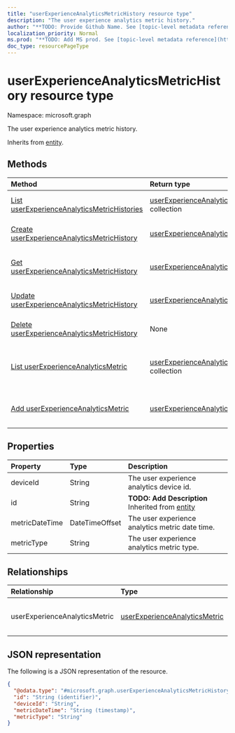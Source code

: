 ```yaml
---
title: "userExperienceAnalyticsMetricHistory resource type"
description: "The user experience analytics metric history."
author: "**TODO: Provide Github Name. See [topic-level metadata reference](https://msgo.azurewebsites.net/add/document/guidelines/metadata.html#topic-level-metadata)**"
localization_priority: Normal
ms.prod: "**TODO: Add MS prod. See [topic-level metadata reference](https://msgo.azurewebsites.net/add/document/guidelines/metadata.html#topic-level-metadata)**"
doc_type: resourcePageType
---
```


# userExperienceAnalyticsMetricHistory resource type

Namespace: microsoft.graph



The user experience analytics metric history.


Inherits from [entity](../resources/entity.md).

## Methods
|Method|Return type|Description|
|:---|:---|:---|
|[List userExperienceAnalyticsMetricHistories](../api/userexperienceanalyticsmetrichistory-list.md)|[userExperienceAnalyticsMetricHistory](../resources/userexperienceanalyticsmetrichistory.md) collection|Get a list of the [userExperienceAnalyticsMetricHistory](../resources/userexperienceanalyticsmetrichistory.md) objects and their properties.|
|[Create userExperienceAnalyticsMetricHistory](../api/userexperienceanalyticsmetrichistory-create.md)|[userExperienceAnalyticsMetricHistory](../resources/userexperienceanalyticsmetrichistory.md)|Create a new [userExperienceAnalyticsMetricHistory](../resources/userexperienceanalyticsmetrichistory.md) object.|
|[Get userExperienceAnalyticsMetricHistory](../api/userexperienceanalyticsmetrichistory-get.md)|[userExperienceAnalyticsMetricHistory](../resources/userexperienceanalyticsmetrichistory.md)|Read the properties and relationships of a [userExperienceAnalyticsMetricHistory](../resources/userexperienceanalyticsmetrichistory.md) object.|
|[Update userExperienceAnalyticsMetricHistory](../api/userexperienceanalyticsmetrichistory-update.md)|[userExperienceAnalyticsMetricHistory](../resources/userexperienceanalyticsmetrichistory.md)|Update the properties of a [userExperienceAnalyticsMetricHistory](../resources/userexperienceanalyticsmetrichistory.md) object.|
|[Delete userExperienceAnalyticsMetricHistory](../api/userexperienceanalyticsmetrichistory-delete.md)|None|Deletes a [userExperienceAnalyticsMetricHistory](../resources/userexperienceanalyticsmetrichistory.md) object.|
|[List userExperienceAnalyticsMetric](../api/userexperienceanalyticsmetrichistory-list-userexperienceanalyticsmetric.md)|[userExperienceAnalyticsMetric](../resources/userexperienceanalyticsmetric.md) collection|Get the userExperienceAnalyticsMetric resources from the userExperienceAnalyticsMetric navigation property.|
|[Add userExperienceAnalyticsMetric](../api/userexperienceanalyticsmetrichistory-post-userexperienceanalyticsmetric.md)|[userExperienceAnalyticsMetric](../resources/userexperienceanalyticsmetric.md)|Add userExperienceAnalyticsMetric by posting to the userExperienceAnalyticsMetric collection.|

## Properties
|Property|Type|Description|
|:---|:---|:---|
|deviceId|String|The user experience analytics device id.|
|id|String|**TODO: Add Description** Inherited from [entity](../resources/entity.md)|
|metricDateTime|DateTimeOffset|The user experience analytics metric date time.|
|metricType|String|The user experience analytics metric type.|

## Relationships
|Relationship|Type|Description|
|:---|:---|:---|
|userExperienceAnalyticsMetric|[userExperienceAnalyticsMetric](../resources/userexperienceanalyticsmetric.md)|User experience analytics metric.|

## JSON representation
The following is a JSON representation of the resource.
<!-- {
  "blockType": "resource",
  "keyProperty": "id",
  "@odata.type": "microsoft.graph.userExperienceAnalyticsMetricHistory",
  "baseType": "microsoft.graph.entity",
  "openType": false
}
-->
``` json
{
  "@odata.type": "#microsoft.graph.userExperienceAnalyticsMetricHistory",
  "id": "String (identifier)",
  "deviceId": "String",
  "metricDateTime": "String (timestamp)",
  "metricType": "String"
}
```

